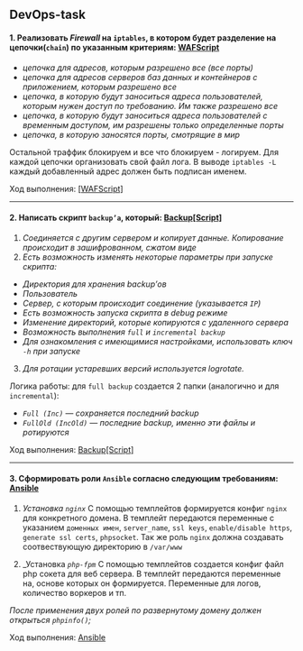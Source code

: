 ## DevOps-task

#### 1. Реализовать _Firewall_ на `iptables`, в котором будет разделение на цепочки(`chain`) по указанным критериям: [WAFScript](https://github.com/igmsecure/DevOps-task/tree/main/WAFScript)

- _цепочка для адресов, которым разрешено все (все порты)_
- _цепочка для адресов серверов баз данных и контейнеров с приложением, которым разрешено все_
- _цепочка, в которую будут заноситься адреса пользователей, которым нужен доступ по требованию. Им также разрешено все_
- _цепочка, в которую будут заноситься адреса пользователей с временным доступом, им разрешены только определенные порты_
- _цепочка, в которую заносятся порты, смотрящие в мир_

Остальной траффик блокируем и все что блокируем - логируем. Для каждой цепочки организовать свой файл лога. 
В выводе `iptables -L` каждый добавленный адрес должен быть подписан именем.

Ход выполнения: <a href="https://github.com/igmsecure/DevOps-task/tree/main/WAFScript" target="_blank">[WAFScript]</a> 

---

#### 2. Написать скрипт `backup’a`, который: [Backup[Script]](https://github.com/igmsecure/DevOps-task/tree/main/Backup[Script])

1. _Соединяется с другим сервером и копирует данные. Копирование происходит в зашифрованном, сжатом виде_
2. _Есть возможность изменять некоторые параметры при запуске скрипта:_
- _Директория для хранения backup’ов_
- _Пользователь_
- _Сервер, с которым происходит соединение (указывается `IP`)_
- _Есть возможность запуска скрипта в debug режиме_
- _Изменение директорий, которые копируются с удаленного сервера_
- _Возможность выполнения `full` и `incremental backup`_
- _Для ознакомления с имеющимися настройками, использовать ключ `-h` при запуске_
3. _Для ротации устаревших версий используется logrotate._

Логика работы: для `full backup` создается 2 папки (аналогично и для `incremental`):
- _`Full (Inc)` — сохраняется последний backup_
- _`FullOld (IncOld)` — последние backup, именно эти файлы и ротируются_

Ход выполнения: <a href="https://github.com/igmsecure/DevOps-task/tree/main/Backup[Script]" target="_blank">Backup[Script]</a> 

---

#### 3. Сформировать роли `Ansible` согласно следующим требованиям: [Ansible](https://github.com/igmsecure/DevOps-task/tree/main/Ansible)

1.	_Установка `nginx`_ 
С помощью темплейтов формируется конфиг `nginx` для конкретного домена.
В темплейт передаются переменные с указанием `доменных имен`, `server_name`, `ssl keys`, `enable/disable https`, `generate ssl certs`, `phpsocket`. Так же роль `nginx` должна создавать соотвествующую директорию в `/var/www`

2.	_Установка _`php-fpm`_ 
С помощью темплейтов создается конфиг файл php сокета для веб сервера. В темплейт передаются переменные на, основе которых он формируется. Переменные для логов, количество воркеров и тп.

_После применения двух ролей по развернутому домену должен открыться `phpinfo()`;_

Ход выполнения: <a href="https://github.com/igmsecure/DevOps-task/tree/main/Ansible" target="_blank">Ansible</a> 
